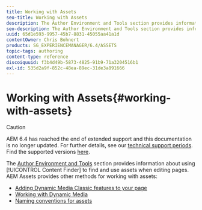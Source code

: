 ```yaml
---
title: Working with Assets
seo-title: Working with Assets
description: The Author Environment and Tools section provides information about using Content Finder to find and use assets when editing pages. AEM Assets provides other methods for working with assets.
seo-description: The Author Environment and Tools section provides information about using Content Finder to find and use assets when editing pages. AEM Assets provides other methods for working with assets.
uuid: 65d1e593-9957-45b7-8831-45055aa41a1d
contentOwner: Chris Bohnert
products: SG_EXPERIENCEMANAGER/6.4/ASSETS
topic-tags: authoring
content-type: reference
discoiquuid: f3b4d49b-5873-4825-91b9-71a3204516b1
exl-id: 535d2a9f-852c-48ea-89ec-31de3a891666
---
```

# Working with Assets{#working-with-assets}

>[!CAUTION]
>
>AEM 6.4 has reached the end of extended support and this documentation is no longer updated. For further details, see our [technical support periods](https://helpx.adobe.com/support/programs/eol-matrix.html). Find the supported versions [here](https://experienceleague.adobe.com/docs/).

The [Author Environment and Tools](/help/sites-authoring/author-environment-tools.md) section provides information about using [!UICONTROL Content Finder] to find and use assets when editing pages. AEM Assets provides other methods for working with assets:

* [Adding Dynamic Media Classic features to your page](/help/sites-classic-ui-authoring/manage-assets-classic-s7.md)
* [Working with Dynamic Media](/help/sites-classic-ui-authoring/dynamic-media-assets.md)
* [Naming conventions for assets](/help/sites-classic-ui-authoring/asset-naming-conventions.md)

